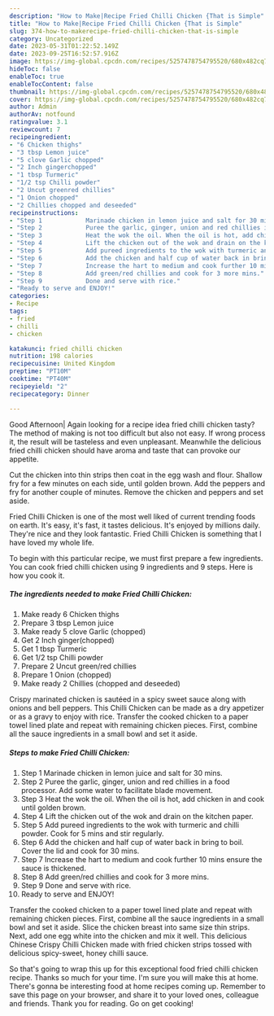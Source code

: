```yaml
---
description: "How to Make|Recipe Fried Chilli Chicken {That is Simple"
title: "How to Make|Recipe Fried Chilli Chicken {That is Simple"
slug: 374-how-to-makerecipe-fried-chilli-chicken-that-is-simple
category: Uncategorized
date: 2023-05-31T01:22:52.149Z
date: 2023-09-25T16:52:57.916Z
image: https://img-global.cpcdn.com/recipes/5257478754795520/680x482cq70/fried-chilli-chicken-recipe-main-photo.jpg
hideToc: false
enableToc: true
enableTocContent: false
thumbnail: https://img-global.cpcdn.com/recipes/5257478754795520/680x482cq70/fried-chilli-chicken-recipe-main-photo.jpg
cover: https://img-global.cpcdn.com/recipes/5257478754795520/680x482cq70/fried-chilli-chicken-recipe-main-photo.jpg
author: Admin
authorAv: notfound
ratingvalue: 3.1
reviewcount: 7
recipeingredient:
- "6 Chicken thighs"
- "3 tbsp Lemon juice"
- "5 clove Garlic chopped"
- "2 Inch gingerchopped"
- "1 tbsp Turmeric"
- "1/2 tsp Chilli powder"
- "2 Uncut greenred chillies"
- "1 Onion chopped"
- "2 Chillies chopped and deseeded"
recipeinstructions:
- "Step 1            Marinade chicken in lemon juice and salt for 30 mins."
- "Step 2            Puree the garlic, ginger, union and red chillies in a food processor. Add some water to facilitate blade movement."
- "Step 3            Heat the wok the oil. When the oil is hot, add chicken in and cook until golden brown."
- "Step 4            Lift the chicken out of the wok and drain on the kitchen paper."
- "Step 5            Add pureed ingredients to the wok with turmeric and chilli powder. Cook for 5 mins and stir regularly."
- "Step 6            Add the chicken and half cup of water back in bring to boil. Cover the lid and cook for 30 mins."
- "Step 7            Increase the hart to medium and cook further 10 mins ensure the sauce is thickened."
- "Step 8            Add green/red chillies and cook for 3 more mins."
- "Step 9            Done and serve with rice."
- "Ready to serve and ENJOY!"
categories:
- Recipe
tags:
- fried
- chilli
- chicken

katakunci: fried chilli chicken 
nutrition: 198 calories
recipecuisine: United Kingdom
preptime: "PT10M"
cooktime: "PT40M"
recipeyield: "2"
recipecategory: Dinner

---
```



Good Afternoon| Again looking for a recipe idea fried chilli chicken tasty? The method of making is not too difficult but also not easy. If wrong process it, the result will be tasteless and even unpleasant. Meanwhile the delicious fried chilli chicken should have aroma and taste that can provoke our appetite.





Cut the chicken into thin strips then coat in the egg wash and flour. Shallow fry for a few minutes on each side, until golden brown. Add the peppers and fry for another couple of minutes. Remove the chicken and peppers and set aside.

Fried Chilli Chicken is one of the most well liked of current trending foods on earth. It's easy, it's fast, it tastes delicious. It's enjoyed by millions daily. They're nice and they look fantastic. Fried Chilli Chicken is something that I have loved my whole life.


To begin with this particular recipe, we must first prepare a few ingredients. You can cook fried chilli chicken using 9 ingredients and 9 steps. Here is how you cook it.

<!--inarticleads1-->

##### The ingredients needed to make Fried Chilli Chicken:

1. Make ready 6 Chicken thighs
1. Prepare 3 tbsp Lemon juice
1. Make ready 5 clove Garlic (chopped)
1. Get 2 Inch ginger(chopped)
1. Get 1 tbsp Turmeric
1. Get 1/2 tsp Chilli powder
1. Prepare 2 Uncut green/red chillies
1. Prepare 1 Onion (chopped)
1. Make ready 2 Chillies (chopped and deseeded)


Crispy marinated chicken is sautéed in a spicy sweet sauce along with onions and bell peppers. This Chilli Chicken can be made as a dry appetizer or as a gravy to enjoy with rice. Transfer the cooked chicken to a paper towel lined plate and repeat with remaining chicken pieces. First, combine all the sauce ingredients in a small bowl and set it aside. 

<!--inarticleads2-->

##### Steps to make Fried Chilli Chicken:

1. Step 1            Marinade chicken in lemon juice and salt for 30 mins.
1. Step 2            Puree the garlic, ginger, union and red chillies in a food processor. Add some water to facilitate blade movement.
1. Step 3            Heat the wok the oil. When the oil is hot, add chicken in and cook until golden brown.
1. Step 4            Lift the chicken out of the wok and drain on the kitchen paper.
1. Step 5            Add pureed ingredients to the wok with turmeric and chilli powder. Cook for 5 mins and stir regularly.
1. Step 6            Add the chicken and half cup of water back in bring to boil. Cover the lid and cook for 30 mins.
1. Step 7            Increase the hart to medium and cook further 10 mins ensure the sauce is thickened.
1. Step 8            Add green/red chillies and cook for 3 more mins.
1. Step 9            Done and serve with rice.
1. Ready to serve and ENJOY!

Transfer the cooked chicken to a paper towel lined plate and repeat with remaining chicken pieces. First, combine all the sauce ingredients in a small bowl and set it aside. Slice the chicken breast into same size thin strips. Next, add one egg white into the chicken and mix it well. This delicious Chinese Crispy Chilli Chicken made with fried chicken strips tossed with delicious spicy-sweet, honey chilli sauce. 

So that's going to wrap this up for this exceptional food fried chilli chicken recipe. Thanks so much for your time. I'm sure you will make this at home. There's gonna be interesting food at home recipes coming up. Remember to save this page on your browser, and share it to your loved ones, colleague and friends. Thank you for reading. Go on get cooking!
